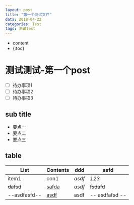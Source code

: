 ```yaml
---
layout: post
title: "第一个测试文件"
data: 2018-04-22
categories: Test
tags: 测试test
---
```

* content
* {:toc}

# 测试测试-第一个post



- [ ] 待办事项1
- [ ] 待办事项2
- [ ] 待办事项3

## sub title

- 要点一
- 要点二
- 要点三

## table

| **List**     | **Contents** | **ddd** | **asfd**       |
| ------------ | ------------ | ------- | -------------- |
| item1        | con1         | *asdf*  | *123*          |
| ~~dafsd~~    | <u>safda</u> | _asdf_  | ~~fsdafd~~     |
| --asdfasfd-- | <u>asdf</u>  | asdf    | -- asdfafsd -- |

